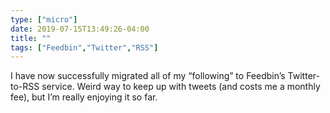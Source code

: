 ```yaml
---
type: ["micro"]
date: 2019-07-15T13:49:26-04:00
title: ""
tags: ["Feedbin","Twitter","RSS"]
---
```

I have now successfully migrated all of my “following” to Feedbin’s Twitter-to-RSS service. Weird way to keep up with tweets (and costs me a monthly fee), but I’m really enjoying it so far.
